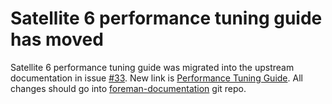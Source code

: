 Satellite 6 performance tuning guide has moved
==============================================

Satellite 6 performance tuning guide was migrated into the upstream documentation in issue [#33](https://github.com/RedHatSatellite/satellite-performance-tuning/issues/33). New link is [Performance Tuning Guide](https://docs.theforeman.org/nightly/Performance_Tuning_Guide/index-foreman-el.html). All changes should go into [foreman-documentation](https://github.com/theforeman/foreman-documentation/) git repo.
